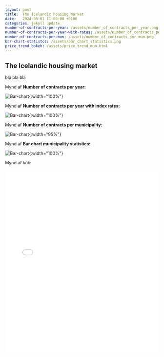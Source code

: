 ```yaml
---
layout: post
title:  The Icelandic housing market
date:   2024-05-01 11:00:00 +0100
categories: jekyll update
number-of-contracts-per-year: /assets/number_of_contracts_per_year.png
number-of-contracts-per-year-with-rates: /assets/number_of_contracts_per_year_w_rates.png
number-of-contracts-per-mun: /assets/number_of_contracts_per_mun.png
bar-chart-statistcs: /assets/bar_chart_statistics.png
price_trend_bokeh: /assets/price_trend_mun.html
---
```

## The Icelandic housing market
bla bla bla

Mynd af **Number of contracts per year:**

![Bar-chart]({{page.number-of-contracts-per-year}}){:width="100%"}

Mynd af **Number of contracts per year with index rates:**

![Bar-chart]({{page.number-of-contracts-per-year-with-rates}}){:width="100%"}

Mynd af **Number of contracts per municipality:**

![Bar-chart]({{page.number-of-contracts-per-mun}}){:width="95%"}

Mynd af **Bar chart municipality statistics:**

![Bar-chart]({{page.bar-chart-statistcs}}){:width="100%"}

Mynd af kúk:

<iframe src="{{page.price_trend_bokeh}}" width="100%" height="600px" frameborder="0">
    Sorry, your browser doesn't support iframes.
</iframe>

